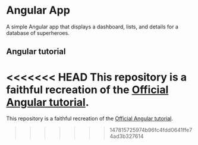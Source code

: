 # Angular App

A simple Angular app that displays a dashboard, lists, and details for a database of superheroes.

## Angular tutorial

<<<<<<< HEAD
This repository is a faithful recreation of the [Official Angular tutorial](https://angular.io/tutorial).
=======
This repository is a faithful recreation of the [Official Angular tutorial](https://angular.io/tutorial). 
>>>>>>> 147815725974b96fc4fdd0641ffe74ad3b327614
